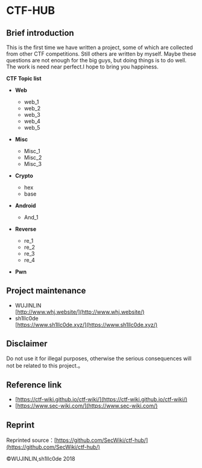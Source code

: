 # CTF-HUB #
## Brief introduction ##
This is the first time we have written a project, some of which are collected from other CTF competitions. Still others are written by myself. Maybe these questions are not enough for the big guys, but doing things is to do well. The work is need near perfect.I hope to bring you happiness.  

**CTF Topic list**

- **Web**
	- web_1
	- web_2
	- web_3
	- web_4
	- web_5
- **Misc**
	- Misc_1
	- Misc_2
	- Misc_3
- **Crypto**
	 - hex
	 - base

- **Android**
	 - And_1
- **Reverse**
	- re_1
	- re_2
	- re_3
	- re_4
- **Pwn**

## Project maintenance ##
- WUJINLIN  
[http://www.whj.website/](http://www.whj.website/)
- sh1llc0de  
[https://www.sh1llc0de.xyz/](https://www.sh1llc0de.xyz/)
## Disclaimer ##
Do not use it for illegal purposes, otherwise the serious consequences will not be related to this project.。

## Reference link ##
 - [https://ctf-wiki.github.io/ctf-wiki/](https://ctf-wiki.github.io/ctf-wiki/)  
 - [https://www.sec-wiki.com/](https://www.sec-wiki.com/)
 
## Reprint ##
Reprinted source：[https://github.com/SecWiki/ctf-hub/](https://github.com/SecWiki/ctf-hub/)

©WUJINLIN,sh1llc0de 2018
